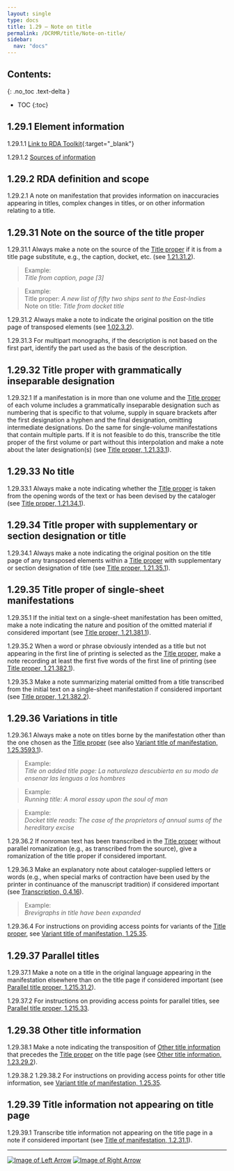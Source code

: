 ```yaml
---
layout: single
type: docs
title: 1.29 — Note on title
permalink: /DCRMR/title/Note-on-title/
sidebar:
  nav: "docs"
---
```


## Contents:
{: .no_toc .text-delta }

- TOC
{:toc}

## 1.29.1 Element information

<a name="1.29.1.1">1.29.1.1</a> [Link to RDA Toolkit](https://beta.rdatoolkit.org/Content?externalId=en-US_ala-612acb20-84fb-3558-86b9-f75430e39843){:target="_blank"}

<a name="1.29.1.2">1.29.1.2</a> [Sources of information](/DCRMR/additional-notes/#9011-sources-of-information)

## 1.29.2 RDA definition and scope

<a name="1.29.2.1">1.29.2.1</a> A note on manifestation that provides information on inaccuracies appearing in titles, complex changes in titles, or on other information relating to a title.

## 1.29.31 Note on the source of the title proper

<a name="1.29.31.1">1.29.31.1</a> Always make a note on the source of the [Title proper](/DCRMR/title/Title-proper/) if it is from a title page substitute, e.g., the caption, docket, etc. (see [1.21.31.2](/DCRMR/title/Title-proper/#1.21.31.2)).

>Example:  
><CITE>Title from caption, page [3]</CITE>

>Example:  
>Title proper: <CITE>A new list of fifty two ships sent to the East-Indies</CITE>  
>Note on title: <CITE>Title from docket title</CITE>  
 
<a name="1.29.31.2">1.29.31.2</a> Always make a note to indicate the original position on the title page of transposed elements (see [1.02.3.2](/DCRMR/title/#1.02.3.2)).

<a name="1.29.31.3">1.29.31.3</a> For multipart monographs, if the description is not based on the first part, identify the part used as the basis of the description.

## 1.29.32 Title proper with grammatically inseparable designation

<a name="1.29.32.1">1.29.32.1</a> If a manifestation is in more than one volume and the [Title proper](/DCRMR/title/Title-proper/) of each volume includes a grammatically inseparable designation such as numbering that is specific to that volume, supply in square brackets after the first designation a hyphen and the final designation, omitting intermediate designations. Do the same for single-volume manifestations that contain multiple parts. If it is not feasible to do this, transcribe the title proper of the first volume or part without this interpolation and make a note about the later designation(s) (see [Title proper, 1.21.33.1](/DCRMR/title/Title-proper/#1.21.33.1)).

## 1.29.33 No title

<a name="1.29.33.1">1.29.33.1</a> Always make a note indicating whether the [Title proper](/DCRMR/title/Title-proper/) is taken from the opening words of the text or has been devised by the cataloger (see [Title proper, 1.21.34.1](/DCRMR/title/Title-proper/#1.21.34.1)).

## 1.29.34 Title proper with supplementary or section designation or title

<a name="1.29.34.1">1.29.34.1</a> Always make a note indicating the original position on the title page of any transposed elements within a [Title proper](/DCRMR/title/Title-proper/) with supplementary or section designation of title (see [Title proper, 1.21.35.1](/DCRMR/title/Title-proper/#1.21.35.1)).

## 1.29.35 Title proper of single-sheet manifestations

<a name="1.29.35.1">1.29.35.1</a> If the initial text on a single-sheet manifestation has been omitted, make a note indicating the nature and position of the omitted material if considered important (see [Title proper, 1.21.381.1](/DCRMR/title/Title-proper/#1.21.381.1)).

<a name="1.29.35.2">1.29.35.2</a> When a word or phrase obviously intended as a title but not appearing in the first line of printing is selected as the [Title proper](/DCRMR/title/Title-proper/), make a note recording at least the first five words of the first line of printing (see [Title proper, 1.21.382.1](/DCRMR/title/Title-proper/#1.21.382.1)).

<a name="1.29.35.3">1.29.35.3</a> Make a note summarizing material omitted from a title transcribed from the initial text on a single-sheet manifestation if considered important (see [Title proper, 1.21.382.2](/DCRMR/title/Title-proper/#1.21.382.2)).

## 1.29.36 Variations in title

<a name="1.29.36.1">1.29.36.1</a> Always make a note on titles borne by the manifestation other than the one chosen as the [Title proper](/DCRMR/title/Title-proper/) (see also [Variant title of manifestation, 1.25.3593.1](/DCRMR/title/Variant-title-of-manifestation/#1.25.3593.1)). 

>Example:  
><CITE>Title on added title page: La naturaleza descubierta en su modo de ensenar las lenguas a los hombres</CITE>

>Example:  
><CITE>Running title: A moral essay upon the soul of man</CITE>

>Example:  
><CITE>Docket title reads: The case of the proprietors of annual sums of the hereditary excise</CITE>

<a name="1.29.36.2">1.29.36.2</a> If nonroman text has been transcribed in the [Title proper](/DCRMR/title/Title-proper/) without parallel romanization (e.g., as transcribed from the source), give a romanization of the title proper if considered important.

<a name="1.29.36.3">1.29.36.3</a> Make an explanatory note about cataloger-supplied letters or words (e.g., when special marks of contraction have been used by the printer in continuance of the manuscript tradition) if considered important (see [Transcription, 0.4.16](/DCRMR/general-rules/Transcription/#0416-brevigraphs)).

>Example:  
><CITE>Brevigraphs in title have been expanded</CITE>

<a name="1.29.36.4">1.29.36.4</a> For instructions on providing access points for variants of the [Title proper](/DCRMR/title/Title-proper/), see [Variant title of manifestation, 1.25.35](/DCRMR/title/Variant-title-of-manifestation/#12535-access-points-for-variant-titles).

## 1.29.37 Parallel titles

<a name="1.29.37.1">1.29.37.1</a> Make a note on a title in the original language appearing in the manifestation elsewhere than on the title page if considered important  (see [Parallel title proper, 1.215.31.2](/DCRMR/title/Parallel-title-proper/#1.215.31.2)).

<a name="1.29.37.2">1.29.37.2</a> For instructions on providing access points for parallel titles, see [Parallel title proper, 1.215.33](/DCRMR/title/Parallel-title-proper/#121533-access-points-for-parallel-titles-proper).

## 1.29.38 Other title information

<a name="1.29.38.1">1.29.38.1</a> Make a note indicating the transposition of [Other title information](/DCRMR/title/Other-title-information/) that precedes the [Title proper](/DCRMR/title/Title-proper/) on the title page (see [Other title information, 1.23.29.2](/DCRMR/title/Other-title-information/#1.23.29.2)).

<a name="1.29.38.2">1.29.38.2</a> 1.29.38.2 For instructions on providing access points for other title information, see [Variant title of manifestation, 1.25.35](/DCRMR/title/Variant-title-of-manifestation/#12535-access-points-for-variant-titles).

## 1.29.39 Title information not appearing on title page

<a name="1.29.39.1">1.29.39.1</a> Transcribe title information not appearing on the title page in a note if considered important (see [Title of manifestation, 1.2.31.1](/DCRMR/title/Title-of-manifestation/#1.2.31.1)).

---

[![Image of Left Arrow](https://rbms-bsc.github.io/DCRMR/assets/pictures/navigation/Arrow_Left.png "1.27 — Title of item")](/DCRMR/title/Title-of-item/) [![Image of Right Arrow](https://rbms-bsc.github.io/DCRMR/assets/pictures/navigation/Arrow_Right.png "2 — Statement of responsibility")](/DCRMR/sor/)
